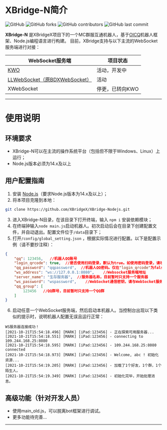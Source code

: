 # XBridge-N简介
![GitHub](https://img.shields.io/github/license/XBridgeX/XBridge-Nodejs) ![GitHub forks](https://img.shields.io/github/forks/XBridgeX/XBridge-Nodejs) ![GitHub contributors](https://img.shields.io/github/contributors/XBridgeX/XBridge-Nodejs?color=orange) ![GitHub last commit](https://img.shields.io/github/last-commit/XBridgeX/XBridge-Nodejs?color=purple)

**XBridge-N** 是XBridgeX项目下的一个MC群服互通机器人，基于[OICQ](https://github.com/takayama-lily/oicq)机器人框架、Node.js编程语言进行构建。
目前，XBridge支持与以下主流的WebSocket服务端进行对接：

WebSocket服务端|项目状态
--|--
[KWO](https://github.com/XBridgeX/KWO)|活动，开发中
[LLWebSocket（原BDXWebSocket）](https://www.minebbs.com/resources/c-bdx-liteloader-bdswebsocketapi.2150/)|活动
XWebSocket|停更，已转向KWO

---

# 使用说明
## 环境要求
* XBridge-N可以在主流的操作系统平台（包括但不限于Windows、Linux）上运行；
* Node.js版本必须为14.x及以上

## 用户配置指南
1. 安装 [Node.js](https://nodejs.org/)（要求Node.js版本为14.x及以上）；
2. 将本项目克隆到本地：
```bash
git clone https://github.com/XBridgeX/XBridge-Nodejs.git
```
3. 进入XBridge-N目录，在该目录下打开终端，输入 `npm i` 安装依赖模块；
4. 在终端钟输入`node main.js`启动机器人。初次启动后会在目录下创建配置文件，并自动退出。配置文件位于`/data`目录下；
5. 打开`/config/global_setting.json` ，根据实际情况进行配置。以下是配置示例（请不要抄注释）：
```json
{
	"qq": 123456,   //机器人QQ账号
	"login_qrcode": true,  //是否使用扫码登录，默认为true。如使用密码登录，请改为false
	"qq_password": "qqpassword",  //机器人QQ密码。仅在"login_qrcode"为false（使用密码登录）时，该项配置才有效
	"ws_address": "ws://127.0.0.1:8080",    //Websocket服务端地址
	"server_name": "生存服务器",  //服务器名称，目前暂时只支持一个服务器
	"ws_password": "wspassword",    //WebSocket通信密钥，请与WebSocket服务端通信密钥保持一致
	"qq_group": [
		123456   //QQ群号，目前暂时只支持一个QQ群
	]
}
```
6. 启动任意一个WebSocket服务端，然后启动本机器人。当控制台出现以下类似的提示时，说明机器人配置无误且运行正常：
```
WS服务器连接成功！
[2021-10-21T15:54:18.496] [MARK] [iPad:123456] - 正在探索可用服务器...
[2021-10-21T15:54:18.551] [MARK] [iPad:123456] - connecting to 109.244.168.25:8080
[2021-10-21T15:54:18.595] [MARK] [iPad:123456] - 109.244.168.25:8080 connected
[2021-10-21T15:54:18.973] [MARK] [iPad:123456] - Welcome, abc ! 初始化资源...
[2021-10-21T15:54:19.205] [MARK] [iPad:123456] - 加载了1个好友，1个群，1个陌生人。
[2021-10-21T15:54:19.349] [MARK] [iPad:123456] - 初始化完毕，开始处理消息。
```

## 高级功能（针对开发人员）
* 使用main_old.js，可以脱离bot框架进行调试。
* 更多功能待完善...
---
